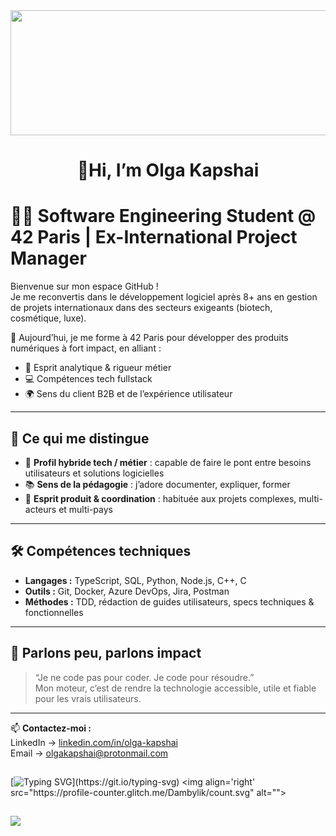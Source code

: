 <img align="center"  width="900" height="200" src="https://media2.giphy.com/media/v1.Y2lkPTc5MGI3NjExZ3N0NTY5aGpuajVyMzR4ZmVzbDNrbDNqYWNsNHExc3R1dGRhbWRkYSZlcD12MV9pbnRlcm5hbF9naWZfYnlfaWQmY3Q9Zw/gkCgDZHywXa6Y/giphy.gif" />
<br/>

<h1 align="center"> 👋<strong>Hi, I’m Olga Kapshai</strong> </h1>

# 👩‍💻 Software Engineering Student @ 42 Paris | Ex-International Project Manager

Bienvenue sur mon espace GitHub !  
Je me reconvertis dans le développement logiciel après 8+ ans en gestion de projets internationaux dans des secteurs exigeants (biotech, cosmétique, luxe).

🎯 Aujourd’hui, je me forme à 42 Paris pour développer des produits numériques à fort impact, en alliant :
- 🧠 Esprit analytique & rigueur métier
- 💻 Compétences tech fullstack
- 🌍 Sens du client B2B et de l’expérience utilisateur

---

## 🧩 Ce qui me distingue

- 🔀 **Profil hybride tech / métier** : capable de faire le pont entre besoins utilisateurs et solutions logicielles
- 📚 **Sens de la pédagogie** : j’adore documenter, expliquer, former
- 🤝 **Esprit produit & coordination** : habituée aux projets complexes, multi-acteurs et multi-pays

---

## 🛠️ Compétences techniques

- **Langages :** TypeScript, SQL, Python, Node.js, C++, C
- **Outils :** Git, Docker, Azure DevOps, Jira, Postman
- **Méthodes :** TDD, rédaction de guides utilisateurs, specs techniques & fonctionnelles

---

## 💬 Parlons peu, parlons impact

> “Je ne code pas pour coder. Je code pour résoudre.”  
> Mon moteur, c’est de rendre la technologie accessible, utile et fiable pour les vrais utilisateurs.

---

📫 **Contactez-moi :**  
LinkedIn → [linkedin.com/in/olga-kapshai](https://linkedin.com/in/olga-kapshai)  
Email → olgakapshai@protonmail.com  

##
[![Typing SVG](https://readme-typing-svg.herokuapp.com?font=Fira+Code&pause=1000&width=435&lines=Down+the+rabbit+hole...)](https://git.io/typing-svg) <img align='right' src="https://profile-counter.glitch.me/Dambylik/count.svg" alt="">

##
![](https://github-readme-stats.vercel.app/api/top-langs/?username=Dambylik&theme=dark&hide_border=false&include_all_commits=true&count_private=true&layout=compact)

<!---
https://giphy.com/
https://readme-typing-svg.herokuapp.com/demo/
https://patorjk.com/software/taag/#p=display&f=Graffiti&t=Type%20Something%20
https://github.com/kittinan/spotify-github-profile
https://github.com/anuraghazra/github-readme-stats

<p align='center'>
<a href="https://github.com/anuraghazra/github-readme-stats">
<img src="https://github-readme-stats.vercel.app/api?username=Dambylik&show_icons=true&theme=dark&hide=issues" alt="GitHub stats" />
</a>
</p>

--->
